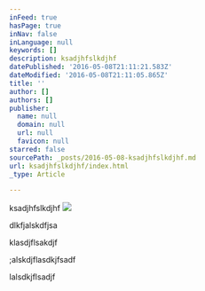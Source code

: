 ```yaml
---
inFeed: true
hasPage: true
inNav: false
inLanguage: null
keywords: []
description: ksadjhfslkdjhf
datePublished: '2016-05-08T21:11:21.583Z'
dateModified: '2016-05-08T21:11:05.865Z'
title: ''
author: []
authors: []
publisher:
  name: null
  domain: null
  url: null
  favicon: null
starred: false
sourcePath: _posts/2016-05-08-ksadjhfslkdjhf.md
url: ksadjhfslkdjhf/index.html
_type: Article

---
```

ksadjhfslkdjhf
![](https://the-grid-user-content.s3-us-west-2.amazonaws.com/286e7cc3-8225-4ab5-86f9-f7954045c49d.png)

dlkfjalskdfjsa

klasdjflsakdjf

;alskdjflasdkjfsadf

lalsdkjflsadjf